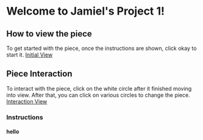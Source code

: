 # Welcome to Jamiel's Project 1!

## How to view the piece
To get started with the piece, once the instructions are shown, click okay to start it.
[Initial View](initial_view.png)

## Piece Interaction
To interact with the piece, click on the white circle after it finished moving into view.
After that, you can click on various circles to change the piece.
[Interaction View](main.png)

### Instructions

#### hello